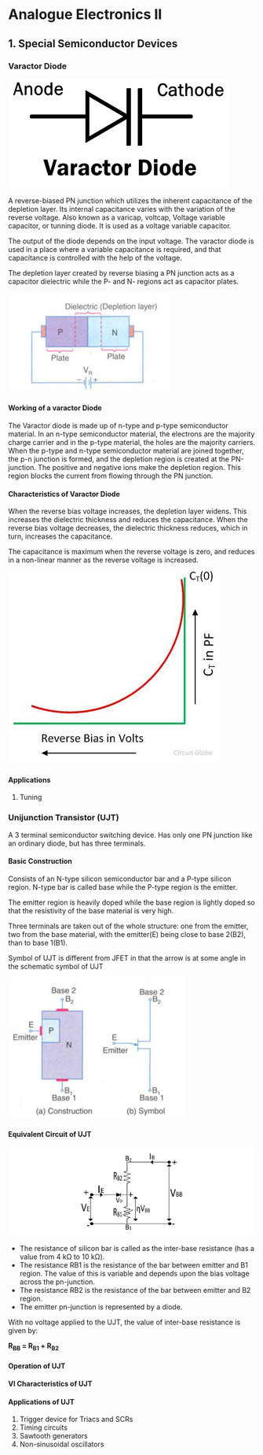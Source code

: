 # Analogue Electronics II

## 1. Special Semiconductor Devices

### Varactor Diode

![Varactor](images/varactorDiode.png)

A reverse-biased PN junction which utilizes the inherent capacitance of the depletion layer. Its internal capacitance varies with the variation of the reverse voltage. Also known as a varicap, voltcap, Voltage variable capacitor, or tunning diode. It is used as a voltage variable capacitor. 


The output of the diode depends on the input voltage. The varactor diode is used in a place where a variable capacitance is required, and that capacitance is controlled with the help of the voltage. 

The depletion layer created by reverse biasing a PN junction acts as a capacitor dielectric while the P- and N- regions act as capacitor plates.

![](images/ReverseBiasedPNJunction.png)

#### Working of a varactor Diode

The Varactor diode is made up of n-type and p-type semiconductor material. In an n-type semiconductor material, the electrons are the majority charge carrier and in the p-type material, the holes are the majority carriers. When the p-type and n-type semiconductor material are joined together, the p-n junction is formed, and the depletion region is created at the PN-junction. The positive and negative ions make the depletion region. This region blocks the current from flowing through the PN junction.




#### Characteristics of Varactor Diode

When the reverse bias voltage increases, the depletion layer widens. This increases the dielectric thickness and reduces the capacitance. When the reverse bias voltage decreases, the dielectric thickness reduces, which in turn, increases the capacitance.

The capacitance is maximum when the reverse voltage is zero, and reduces in a non-linear manner as the reverse voltage is increased.

![](images/characteristic-diode.jpg)

#### Applications
1. Tuning


### Unijunction Transistor (UJT)
 A 3 terminal semiconductor switching device. Has only one PN junction like an ordinary diode, but has three terminals. 

 #### Basic Construction

 Consists of an N-type silicon semiconductor bar and a P-type silicon region. N-type bar is called base while the P-type region is the emitter.

The emitter region is heavily doped while the base region is lightly doped so that the resistivity of the base material is very high.

Three terminals are taken out of the whole structure: one from the emitter, two from the base material, with the emitter(E) being close to base 2(B2), than to base 1(B1).

Symbol of UJT is different from JFET in that the arrow is at some angle in the schematic symbol of UJT

![](images/UJT.png)

#### Equivalent Circuit of UJT

![](images/eq_ckt_ujt.jpg)

- The resistance of silicon bar is called as the inter-base resistance (has a value from 4 kΩ to 10 kΩ).
- The resistance RB1 is the resistance of the bar between emitter and B1 region. The value of this is variable and depends upon the bias voltage across the pn-junction.
- The resistance RB2 is the resistance of the bar between emitter and B2 region.
- The emitter pn-junction is represented by a diode.

With no voltage applied to the UJT, the value of inter-base resistance is given by:


**R<sub>BB</sub> = R<sub>B1</sub> + R<sub>B2</sub>**

#### Operation of UJT
#### VI Characteristics of UJT
#### Applications of UJT

1. Trigger device for Triacs and SCRs
2. Timing circuits
3. Sawtooth generators
4. Non-sinusoidal oscillators


